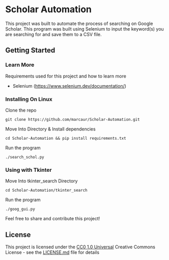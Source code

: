 # Scholar Automation

This project was built to automate the process of searching on Google Scholar. This program was built using Selenium to 
input the keyword(s) you are searching for and save them to a CSV file. 



## Getting Started

### Learn More

Requirements used for this project and how to learn more
- Selenium (https://www.selenium.dev/documentation/)

### Installing On Linux


Clone the repo 

    git clone https://github.com/marcaur/Scholar-Automation.git

Move Into Directory & Install dependencies

    cd Scholar-Automation && pip install requirements.txt

Run the program 

    ./search_schol.py
    
### Using with Tkinter

Move Into tkinter_search Directory

    cd Scholar-Automation/tkinter_search

Run the program 

    ./goog_gui.py


Feel free to share and contribute this project!


## License

This project is licensed under the [CC0 1.0 Universal](LICENSE.md)
Creative Commons License - see the [LICENSE.md](LICENSE.md) file for
details
